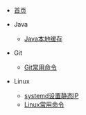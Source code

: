 - [首页](README.md)

- Java
  - [Java本地缓存](java/Java本地缓存.md)
- Git
  - [Git常用命令](git/Git常用命令.md)
- Linux
  - [systemd设置静态IP](linux/systemd设置静态IP.md)
  - [Linux常用命令](linux/Linux常用命令.md)
